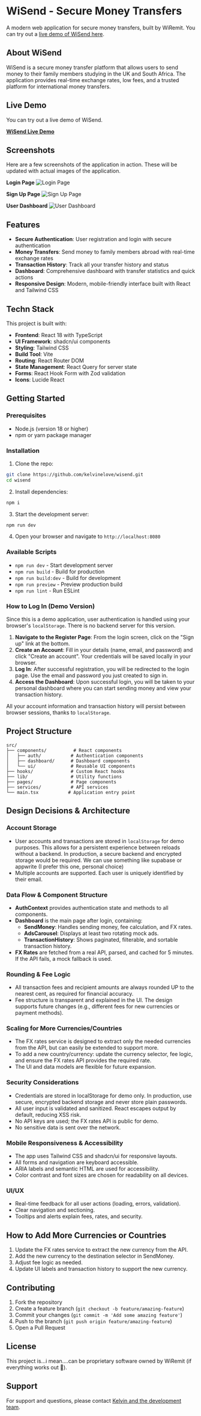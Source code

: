 # WiSend - Secure Money Transfers

A modern web application for secure money transfers, built by WiRemit.
You can try out a [live demo of WiSend here](https://wisend.netlify.app).

## About WiSend

WiSend is a secure money transfer platform that allows users to send money to their family members studying in the UK and South Africa. The application provides real-time exchange rates, low fees, and a trusted platform for international money transfers.

## Live Demo

You can try out a live demo of WiSend.

[**WiSend Live Demo**](https://wisend.netlify.app)

## Screenshots

Here are a few screenshots of the application in action. These will be updated with actual images of the application.

**Login Page**
![Login Page](./public/screenshots/login.png)

**Sign Up Page**
![Sign Up Page](./public/screenshots/signup.png)

**User Dashboard**
![User Dashboard](./public/screenshots/dashboard.png)

## Features

- **Secure Authentication**: User registration and login with secure authentication
- **Money Transfers**: Send money to family members abroad with real-time exchange rates
- **Transaction History**: Track all your transfer history and status
- **Dashboard**: Comprehensive dashboard with transfer statistics and quick actions
- **Responsive Design**: Modern, mobile-friendly interface built with React and Tailwind CSS

## Techn Stack

This project is built with:

- **Frontend**: React 18 with TypeScript
- **UI Framework**: shadcn/ui components
- **Styling**: Tailwind CSS
- **Build Tool**: Vite
- **Routing**: React Router DOM
- **State Management**: React Query for server state
- **Forms**: React Hook Form with Zod validation
- **Icons**: Lucide React

## Getting Started

### Prerequisites

- Node.js (version 18 or higher)
- npm or yarn package manager

### Installation

1. Clone the repo:
```bash
git clone https://github.com/kelvinelove/wisend.git
cd wisend
```

2. Install dependencies:
```bash
npm i
```

3. Start the development server:
```bash
npm run dev
```

4. Open your browser and navigate to `http://localhost:8080`

### Available Scripts

- `npm run dev` - Start development server
- `npm run build` - Build for production
- `npm run build:dev` - Build for development
- `npm run preview` - Preview production build
- `npm run lint` - Run ESLint

### How to Log In (Demo Version)

Since this is a demo application, user authentication is handled using your browser's `localStorage`. There is no backend server for this version.

1.  **Navigate to the Register Page**: From the login screen, click on the "Sign up" link at the bottom.
2.  **Create an Account**: Fill in your details (name, email, and password) and click "Create an account". Your credentials will be saved locally in your browser.
3.  **Log In**: After successful registration, you will be redirected to the login page. Use the email and password you just created to sign in.
4.  **Access the Dashboard**: Upon successful login, you will be taken to your personal dashboard where you can start sending money and view your transaction history.

All your account information and transaction history will persist between browser sessions, thanks to `localStorage`.

## Project Structure

```
src/
├── components/          # React components
│   ├── auth/           # Authentication components
│   ├── dashboard/      # Dashboard components
│   └── ui/             # Reusable UI components
├── hooks/              # Custom React hooks
├── lib/                # Utility functions
├── pages/              # Page components
├── services/           # API services
└── main.tsx           # Application entry point
```

## Design Decisions & Architecture

### Account Storage
- User accounts and transactions are stored in `localStorage` for demo purposes. This allows for a persistent experience between reloads without a backend. In production, a secure backend and encrypted storage would be required. We can use something like supabase or appwrite (I prefer this one, personal choice)
- Multiple accounts are supported. Each user is uniquely identified by their email.

### Data Flow & Component Structure
- **AuthContext** provides authentication state and methods to all components.
- **Dashboard** is the main page after login, containing:
  - **SendMoney**: Handles sending money, fee calculation, and FX rates.
  - **AdsCarousel**: Displays at least two rotating mock ads.
  - **TransactionHistory**: Shows paginated, filterable, and sortable transaction history.
- **FX Rates** are fetched from a real API, parsed, and cached for 5 minutes. If the API fails, a mock fallback is used.

### Rounding & Fee Logic
- All transaction fees and recipient amounts are always rounded UP to the nearest cent, as required for financial accuracy.
- Fee structure is transparent and explained in the UI. The design supports future changes (e.g., different fees for new currencies or payment methods).

### Scaling for More Currencies/Countries
- The FX rates service is designed to extract only the needed currencies from the API, but can easily be extended to support more.
- To add a new country/currency: update the currency selector, fee logic, and ensure the FX rates API provides the required rate.
- The UI and data models are flexible for future expansion.

### Security Considerations
- Credentials are stored in localStorage for demo only. In production, use secure, encrypted backend storage and never store plain passwords.
- All user input is validated and sanitized. React escapes output by default, reducing XSS risk.
- No API keys are used; the FX rates API is public for demo.
- No sensitive data is sent over the network.

### Mobile Responsiveness & Accessibility
- The app uses Tailwind CSS and shadcn/ui for responsive layouts.
- All forms and navigation are keyboard accessible.
- ARIA labels and semantic HTML are used for accessibility.
- Color contrast and font sizes are chosen for readability on all devices.

### UI/UX
- Real-time feedback for all user actions (loading, errors, validation).
- Clear navigation and sectioning.
- Tooltips and alerts explain fees, rates, and security.

## How to Add More Currencies or Countries
1. Update the FX rates service to extract the new currency from the API.
2. Add the new currency to the destination selector in SendMoney.
3. Adjust fee logic as needed.
4. Update UI labels and transaction history to support the new currency.

## Contributing

1. Fork the repository
2. Create a feature branch (`git checkout -b feature/amazing-feature`)
3. Commit your changes (`git commit -m 'Add some amazing feature'`)
4. Push to the branch (`git push origin feature/amazing-feature`)
5. Open a Pull Request

## License

This project is...i mean....can be proprietary software owned by WiRemit (if everything works out 🤞).

## Support

For support and questions, please contact [Kelvin and the development team](https://kelvin.is-a.dev).
